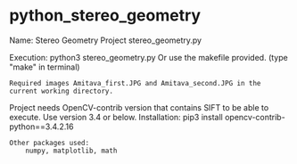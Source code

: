 # python_stereo_geometry

Name: Stereo Geometry Project
	stereo_geometry.py

Execution:
	python3 stereo_geometry.py
	Or use the makefile provided. (type "make" in terminal)

	Required images Amitava_first.JPG and Amitava_second.JPG in the current working directory.

Project needs OpenCV-contrib version that contains SIFT to be able to execute. Use version 3.4 or below.
	Installation: pip3 install opencv-contrib-python==3.4.2.16

	Other packages used: 
		numpy, matplotlib, math
